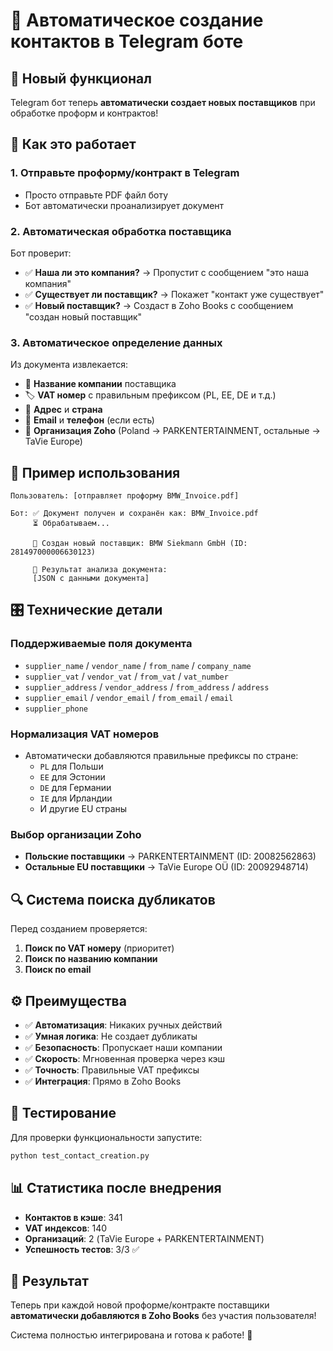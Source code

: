 # 🤖 Автоматическое создание контактов в Telegram боте

## 🎯 Новый функционал

Telegram бот теперь **автоматически создает новых поставщиков** при обработке проформ и контрактов!

## 🚀 Как это работает

### 1. Отправьте проформу/контракт в Telegram
- Просто отправьте PDF файл боту
- Бот автоматически проанализирует документ

### 2. Автоматическая обработка поставщика
Бот проверит:
- ✅ **Наша ли это компания?** → Пропустит с сообщением "это наша компания"
- ✅ **Существует ли поставщик?** → Покажет "контакт уже существует"  
- ✅ **Новый поставщик?** → Создаст в Zoho Books с сообщением "создан новый поставщик"

### 3. Автоматическое определение данных
Из документа извлекается:
- 📝 **Название компании** поставщика
- 🏷️ **VAT номер** с правильным префиксом (PL, EE, DE и т.д.)
- 📍 **Адрес** и **страна**
- 📧 **Email** и **телефон** (если есть)
- 🏢 **Организация Zoho** (Poland → PARKENTERTAINMENT, остальные → TaVie Europe)

## 📱 Пример использования

```
Пользователь: [отправляет проформу BMW_Invoice.pdf]

Бот: ✅ Документ получен и сохранён как: BMW_Invoice.pdf
     ⏳ Обрабатываем...

     🎉 Создан новый поставщик: BMW Siekmann GmbH (ID: 281497000006630123)
     
     📄 Результат анализа документа:
     [JSON с данными документа]
```

## 🎛️ Технические детали

### Поддерживаемые поля документа
- `supplier_name` / `vendor_name` / `from_name` / `company_name`
- `supplier_vat` / `vendor_vat` / `from_vat` / `vat_number`  
- `supplier_address` / `vendor_address` / `from_address` / `address`
- `supplier_email` / `vendor_email` / `from_email` / `email`
- `supplier_phone`

### Нормализация VAT номеров
- Автоматически добавляются правильные префиксы по стране:
  - `PL` для Польши
  - `EE` для Эстонии  
  - `DE` для Германии
  - `IE` для Ирландии
  - И другие EU страны

### Выбор организации Zoho
- **Польские поставщики** → PARKENTERTAINMENT (ID: 20082562863)
- **Остальные EU поставщики** → TaVie Europe OÜ (ID: 20092948714)

## 🔍 Система поиска дубликатов

Перед созданием проверяется:
1. **Поиск по VAT номеру** (приоритет)
2. **Поиск по названию компании**  
3. **Поиск по email**

## ⚙️ Преимущества

- ✅ **Автоматизация**: Никаких ручных действий
- ✅ **Умная логика**: Не создает дубликаты
- ✅ **Безопасность**: Пропускает наши компании
- ✅ **Скорость**: Мгновенная проверка через кэш
- ✅ **Точность**: Правильные VAT префиксы
- ✅ **Интеграция**: Прямо в Zoho Books

## 🧪 Тестирование

Для проверки функциональности запустите:
```bash
python test_contact_creation.py
```

## 📊 Статистика после внедрения

- **Контактов в кэше**: 341
- **VAT индексов**: 140
- **Организаций**: 2 (TaVie Europe + PARKENTERTAINMENT)
- **Успешность тестов**: 3/3 ✅

## 🎉 Результат

Теперь при каждой новой проформе/контракте поставщики **автоматически добавляются в Zoho Books** без участия пользователя! 

Система полностью интегрирована и готова к работе! 🚀 